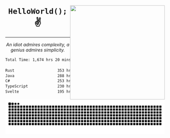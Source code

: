 <div text-align="center">
    <img src="https://i.imgur.com/h1q15Kt.gife" align="right" width="299" height="299">
    <h1 align="center"><code>HelloWorld();</code> ✌️</h1>
    <hr>
    <p align="center"><i>An idiot admires complexity, a genius admires simplicity.</i></p>
</div>

<!--START_SECTION:waka-->

```txt
Total Time: 1,674 hrs 20 mins

Rust                   353 hrs 17 mins █████░░░░░░░░░░░░░░░░░░░░   19.85 %
Java                   288 hrs 3 mins  ████░░░░░░░░░░░░░░░░░░░░░   16.19 %
C#                     253 hrs 12 mins ███▓░░░░░░░░░░░░░░░░░░░░░   14.23 %
TypeScript             230 hrs 50 mins ███▒░░░░░░░░░░░░░░░░░░░░░   12.97 %
Svelte                 195 hrs 22 mins ██▓░░░░░░░░░░░░░░░░░░░░░░   10.98 %
```

<!--END_SECTION:waka-->

<picture>
  <source media="(prefers-color-scheme: dark)" srcset="https://raw.githubusercontent.com/Somfic/Somfic/main/github-contribution-grid-snake-dark.svg">
  <source media="(prefers-color-scheme: light)" srcset="https://raw.githubusercontent.com/Somfic/Somfic/main/github-contribution-grid-snake.svg">
  <img alt="github contribution grid snake animation" src="https://raw.githubusercontent.com/Somfic/Somfic/main/github-contribution-grid-snake.svg">
</picture>
